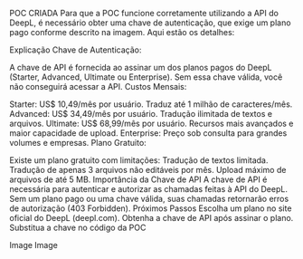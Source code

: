 POC CRIADA
Para que a POC funcione corretamente utilizando a API do DeepL, é necessário obter uma chave de autenticação, que exige um plano pago conforme descrito na imagem. Aqui estão os detalhes:

Explicação
Chave de Autenticação:

A chave de API é fornecida ao assinar um dos planos pagos do DeepL (Starter, Advanced, Ultimate ou Enterprise).
Sem essa chave válida, você não conseguirá acessar a API.
Custos Mensais:

Starter: US$ 10,49/mês por usuário. Traduz até 1 milhão de caracteres/mês.
Advanced: US$ 34,49/mês por usuário. Tradução ilimitada de textos e arquivos.
Ultimate: US$ 68,99/mês por usuário. Recursos mais avançados e maior capacidade de upload.
Enterprise: Preço sob consulta para grandes volumes e empresas.
Plano Gratuito:

Existe um plano gratuito com limitações:
Tradução de textos limitada.
Tradução de apenas 3 arquivos não editáveis por mês.
Upload máximo de arquivos de até 5 MB.
Importância da Chave de API
A chave de API é necessária para autenticar e autorizar as chamadas feitas à API do DeepL.
Sem um plano pago ou uma chave válida, suas chamadas retornarão erros de autorização (403 Forbidden).
Próximos Passos
Escolha um plano no site oficial do DeepL (deepl.com).
Obtenha a chave de API após assinar o plano.
Substitua a chave no código da POC


Image
Image
